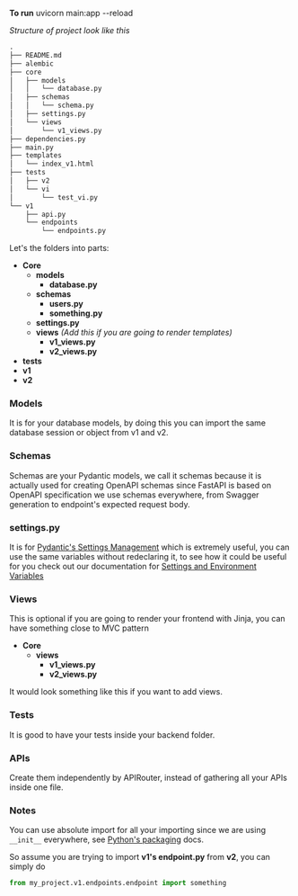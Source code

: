 
**To run**
          uvicorn main:app --reload

*Structure of project look like this*

``` txt
.
├── README.md
├── alembic
├── core
│   ├── models
│   │   └── database.py
│   ├── schemas
│   │   └── schema.py
│   ├── settings.py
│   └── views
│       └── v1_views.py
├── dependencies.py
├── main.py
├── templates
│   └── index_v1.html
├── tests
│   ├── v2
│   └── vi
│       └── test_vi.py
└── v1
    ├── api.py
    └── endpoints
        └── endpoints.py
```

Let's the folders into parts:

-   **Core**
    -   **models**
        -   **database.py**
    -   **schemas**
        -   **users.py**
        -   **something.py**
    -   **settings.py**
    -   **views**  _(Add this if you are going to render templates)_
        -   **v1_views.py**
        -   **v2_views.py**
-   **tests**
-   **v1**
-   **v2**

### Models

It is for your database models, by doing this you can import the same database session or object from v1 and v2.

### Schemas

Schemas are your Pydantic models, we call it schemas because it is actually used for creating OpenAPI schemas since FastAPI is based on OpenAPI specification we use schemas everywhere, from Swagger generation to endpoint's expected request body.

### settings.py

It is for  [Pydantic's Settings Management](https://pydantic-docs.helpmanual.io/usage/settings/)  which is extremely useful, you can use the same variables without redeclaring it, to see how it could be useful for you check out our documentation for  [Settings and Environment Variables](https://fastapi.tiangolo.com/advanced/settings/)

### Views

This is optional if you are going to render your frontend with Jinja, you can have something close to MVC pattern

-   **Core**
    -   **views**
        -   **v1_views.py**
        -   **v2_views.py**

It would look something like this if you want to add views.

### Tests

It is good to have your tests inside your backend folder.

### APIs

Create them independently by APIRouter, instead of gathering all your APIs inside one file.

### Notes

You can use absolute import for all your importing since we are using  `__init__`  everywhere, see  [Python's packaging](https://docs.python.org/3/tutorial/modules.html#packages)  docs.

So assume you are trying to import  **v1's endpoint.py**  from  **v2**, you can simply do

```python
from my_project.v1.endpoints.endpoint import something
```